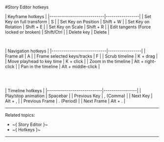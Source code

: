 ﻿#Story Editor hotkeys


|  Keyframe hotkeys    |
|----------------------------|-----------------|
| Set Key on full transform | S |
| Set Key on Position | Shift + W             |
| Set Key on Rotation | Shift + E             |
| Set Key on Scale | Shift + R             |
| Edit tangents (Force locked or broken) | Shift/Ctrl             |
| Delete key | Delete            |

<br>


|  Navigation hotkeys    |
|----------------------------|-----------------|
| Frame all | A |
| Frame selected keys/tracks | F             |
| Scrub timeline | K + drag             |
| Move playhead to key time | K + click             |
| Zoom in the timeline | Alt + right-click             |
| Pan in the timeline | Alt + middle-click             |


<br>

<br>

|  Timeline hotkeys    |
|----------------------------|-----------------|
| Play/stop animation | Spacebar |
| Previous Key | , (Comma)             |
| Next Key | Alt + ,              |
| Previous Frame | . (Period)             |
| Next Frame | Alt + .             |

---
Related topics:
-	~{ Story Editor }~
-	~{ Hotkeys }~
---
